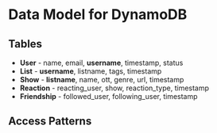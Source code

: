 # Data Model for DynamoDB

## Tables
* **User** - name, email, **username**, timestamp, status
* **List** - **username**, listname, tags, timestamp 
* **Show** - **listname**, name, ott, genre, url, timestamp
* **Reaction** - reacting_user, show, reaction_type, timestamp
* **Friendship** - followed_user, following_user, timestamp

## Access Patterns 
